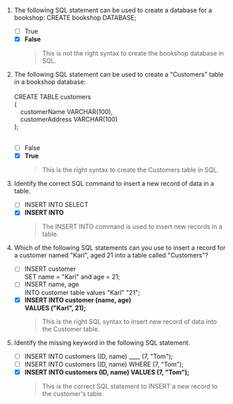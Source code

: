 1. The following SQL statement can be used to create a database for a bookshop:
    CREATE bookshop DATABASE;
    - [ ] True
    - [x] **False**
        > This is not the right syntax to create the bookshop database in SQL.

2. The following SQL statement can be used to create a "Customers" table in a bookshop database:<br/><br/>CREATE  TABLE customers<br/>(<br/>&emsp;customerName VARCHAR(100),<br/>&emsp;customerAddress VARCHAR(100)<br/>);<br/><br/>

    - [ ] False
    - [x] **True**
        > This is the right syntax to create the Customers table in SQL.

3. Identify the correct SQL command to insert a new record of data in a table.
    - [ ] INSERT  INTO  SELECT
    - [x] **INSERT  INTO**
        > The INSERT INTO command is used to insert new records in a table.

4. Which of the following SQL statements can you use to insert a record for a customer named "Karl", aged 21 into a table called "Customers"?
    - [ ] INSERT customer<br/>SET  name  = "Karl" and age =  21;
    - [ ] INSERT  name, age<br/>INTO customer table  values "Karl" "21";
    - [x] **INSERT  INTO customer (name, age)<br/>VALUES ("Karl", 21);**
        > This is the right SQL syntax to insert new record of data into the Customer table.

5. Identify the missing keyword in the following SQL statement.
    - [ ] INSERT  INTO customers (ID, name) ____ (7, "Tom");
    - [ ] INSERT  INTO customers (ID, name) WHERE (7, "Tom");
    - [x] **INSERT  INTO customers (ID, name) VALUES (7, "Tom");**
        > This is the correct SQL statement to INSERT a new record to the customer's table.
